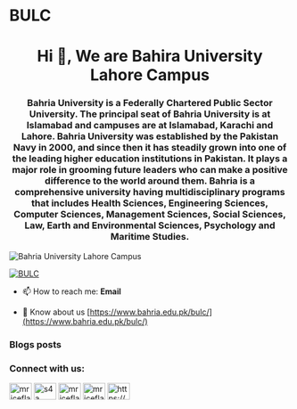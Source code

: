 # BULC

<h1 align="center">Hi 👋, We are Bahira University Lahore Campus</h1>
<h3 align="center">Bahria University is a Federally Chartered Public Sector University. The principal seat of Bahria University is at Islamabad and campuses are at Islamabad, Karachi and Lahore. Bahria University was established by the Pakistan Navy in 2000, and since then it has steadily grown into one of the leading higher education institutions in Pakistan. It plays a major role in grooming future leaders who can make a positive difference to the world around them. Bahria is a comprehensive university having multidisciplinary programs that includes Health Sciences, Engineering Sciences, Computer Sciences, Management Sciences, Social Sciences, Law, Earth and Environmental Sciences, Psychology and Maritime Studies.</h3>

<p align="left"> <img src="https://komarev.com/ghpvc/?username=Bahria-University-Lahore-Campus&label=Profile%20views&color=0e75b6&style=flat" alt="Bahria University Lahore Campus" /> </p>

<p align="left"> <a href="https://twitter.com/bulcofficial" target="blank"><img src="https://img.shields.io/twitter/follow/bulcofficial?logo=twitter&style=for-the-badge" alt="BULC" /></a> </p>

- 📫 How to reach me: **Email**

- 📄 Know about us [https://www.bahria.edu.pk/bulc/](https://www.bahria.edu.pk/bulc/)

### Blogs posts

<!-- BLOG-POST-LIST:START -->
<!-- BLOG-POST-LIST:END -->

<h3 align="left">Connect with us:</h3>
<p align="left">

<a href="https://twitter.com/bulcofficial" target="blank"><img align="center" src="https://cdn.jsdelivr.net/npm/simple-icons@3.0.1/icons/twitter.svg" alt="mriceflame" height="30" width="40" /></a>
<a href="https://www.linkedin.com/in/bulcofficial/" target="blank"><img align="center" src="https://cdn.jsdelivr.net/npm/simple-icons@3.0.1/icons/linkedin.svg" alt="s4a" height="30" width="40" /></a>
<a href="https://www.facebook.com/bulcOfficial" target="blank"><img align="center" src="https://cdn.jsdelivr.net/npm/simple-icons@3.0.1/icons/facebook.svg" alt="mriceflame" height="30" width="40" /></a>
<a href="https://www.instagram.com/bulc_official" target="blank"><img align="center" src="https://cdn.jsdelivr.net/npm/simple-icons@3.0.1/icons/instagram.svg" alt="mriceflame1" height="30" width="40" /></a>
<a href="https://www.youtube.com/channel/UCnUTlC247CzRapVFlB3aMpw" target="blank"><img align="center" src="https://cdn.jsdelivr.net/npm/simple-icons@3.0.1/icons/youtube.svg" alt="https://www.youtube.com/channel/UCGjjMUFNXSgW_jVUiI1c-Iw" height="30" width="40" /></a>
